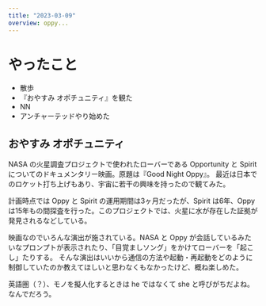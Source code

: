 ```yaml
---
title: "2023-03-09"
overview: oppy...
---
```


# やったこと

- 散歩
- 『おやすみ オポチュニティ』を観た
- NN
- アンチャーテッドやり始めた

## おやすみ オポチュニティ

NASA の火星調査プロジェクトで使われたローバーである Opportunity と Spirit
についてのドキュメンタリー映画。原題は『Good Night Oppy』。
最近は日本でのロケット打ち上げもあり、宇宙に若干の興味を持ったので観てみた。

計画時点では Oppy と Spirit の運用期間は3ヶ月だったが、Spirit は6年、Oppy
は15年もの間探査を行った。このプロジェクトでは、火星に水が存在した証拠が発見されるなどしている。

映画なのでいろんな演出が施されている。NASA と Oppy
が会話しているみたいなプロンプトが表示されたり、「目覚ましソング」をかけてローバーを「起こし」たりする。
そんな演出はいいから通信の方法や起動・再起動をどのように制御していたのか教えてほしいと思わなくもなかったけど、概ね楽しめた。

英語圏（？）、モノを擬人化するときは he ではなくて she
と呼びがちだよね。なんでだろう。
